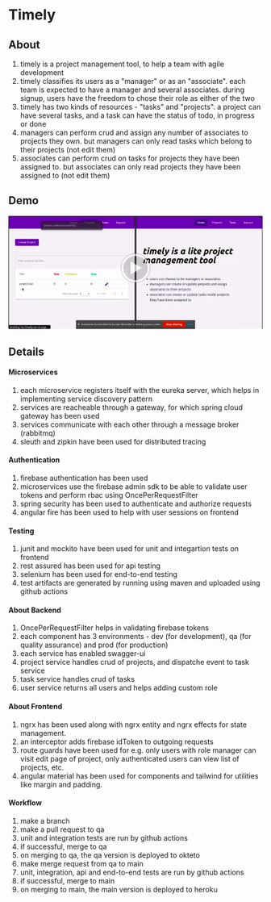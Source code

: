 # Timely

## About

1. timely is a project management tool, to help a team with agile development
2. timely classifies its users as a "manager" or as an "associate". each team is expected to have a manager and several associates. during signup, users have the freedom to chose their role as either of the two
3. timely has two kinds of resources - "tasks" and "projects". a project can have several tasks, and a task can have the status of todo, in progress or done
4. managers can perform crud and assign any number of associates to projects they own. but managers can only read tasks which belong to their projects (not edit them)
5. associates can perform crud on tasks for projects they have been assigned to. but associates can only read projects they have been assigned to (not edit them)

## Demo

<a href="https://drive.google.com/file/d/12KbKsRV4CZnhcW94z8rQHBpu6VsibAWx/view?usp=drivesdk" target="_blank">
    <img src="./img/video-ss.png" />
</a>

<br />

## Details

#### Microservices

1. each microservice registers itself with the eureka server, which helps in implementing service discovery pattern
2. services are reacheable through a gateway, for which spring cloud gateway has been used
3. services communicate with each other through a message broker (rabbitmq)
4. sleuth and zipkin have been used for distributed tracing

#### Authentication

1. firebase authentication has been used
2. microservices use the firebase admin sdk to be able to validate user tokens and perform rbac using OncePerRequestFilter
3. spring security has been used to authenticate and authorize requests
4. angular fire has been used to help with user sessions on frontend

#### Testing

1. junit and mockito have been used for unit and integartion tests on frontend
2. rest assured has been used for api testing
3. selenium has been used for end-to-end testing
4. test artifacts are generated by running using maven and uploaded using github actions

#### About Backend

1. OncePerRequestFilter helps in validating firebase tokens
2. each component has 3 environments - dev (for development), qa (for quality assurance) and prod (for production)
3. each service has enabled swagger-ui
4. project service handles crud of projects, and dispatche event to task service
5. task service handles crud of tasks
6. user service returns all users and helps adding custom role

#### About Frontend

1. ngrx has been used along with ngrx entity and ngrx effects for state management.
2. an interceptor adds firebase idToken to outgoing requests
3. route guards have been used for e.g. only users with role manager can visit edit page of project, only authenticated users can view list of projects, etc.
4. angular material has been used for components and tailwind for utilities like margin and padding.

#### Workflow

1. make a branch
2. make a pull request to qa
3. unit and integration tests are run by github actions
4. if successful, merge to qa
5. on merging to qa, the qa version is deployed to okteto
6. make merge request from qa to main
7. unit, integration, api and end-to-end tests are run by github actions
8. if successful, merge to main
9. on merging to main, the main version is deployed to heroku
